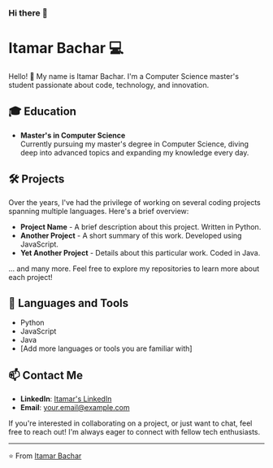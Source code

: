 ### Hi there 👋

<!--
**itamarBachar/itamarbachar** is a ✨ _special_ ✨ repository because its `README.md` (this file) appears on your GitHub profile.

Here are some ideas to get you started:

- 🔭 I’m currently working on ...
- 🌱 I’m currently learning ...
- 👯 I’m looking to collaborate on ...
- 🤔 I’m looking for help with ...
- 💬 Ask me about ...
- 📫 How to reach me: ...
- 😄 Pronouns: ...
- ⚡ Fun fact: ...
-->
# Itamar Bachar :computer:

Hello! :wave: My name is Itamar Bachar. I'm a Computer Science master's student passionate about code, technology, and innovation.

## :mortar_board: Education
- **Master's in Computer Science**  
  Currently pursuing my master's degree in Computer Science, diving deep into advanced topics and expanding my knowledge every day.

## :hammer_and_wrench: Projects
Over the years, I've had the privilege of working on several coding projects spanning multiple languages. Here's a brief overview:

- **Project Name** - A brief description about this project. Written in Python.
- **Another Project** - A short summary of this work. Developed using JavaScript.
- **Yet Another Project** - Details about this particular work. Coded in Java.

... and many more. Feel free to explore my repositories to learn more about each project!

## :rocket: Languages and Tools
- Python
- JavaScript
- Java
- [Add more languages or tools you are familiar with]

## :mailbox: Contact Me
- **LinkedIn**: [Itamar's LinkedIn](#)
- **Email**: your.email@example.com

If you're interested in collaborating on a project, or just want to chat, feel free to reach out! I'm always eager to connect with fellow tech enthusiasts.

---

⭐️ From [Itamar Bachar](https://github.com/your_github_username)
